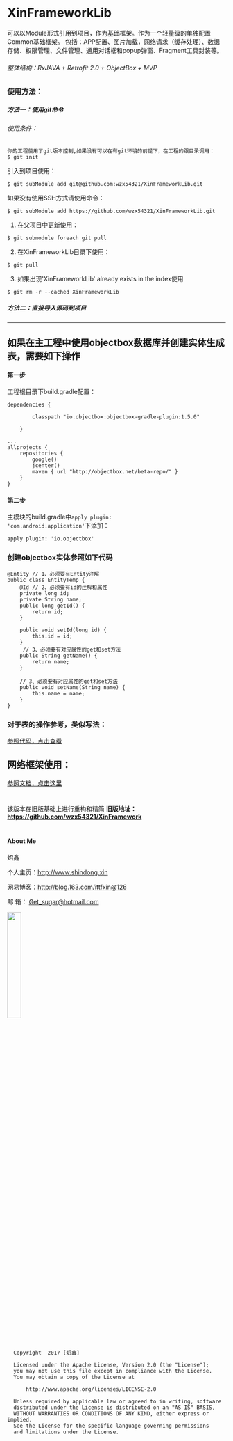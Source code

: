 # XinFrameworkLib

 可以以Module形式引用到项目，作为基础框架。作为一个轻量级的单独配置Common基础框架。
 包括：APP配置、图片加载，网络请求（缓存处理）、数据存储、权限管理、文件管理、通用对话框和popup弹窗、Fragment工具封装等。



###### 整体结构：RxJAVA + Retrofit 2.0 + ObjectBox + MVP


###  使用方法：




##### 方法一：使用git命令

###### 使用条件：
```
你的工程使用了git版本控制,如果没有可以在有git环境的前提下，在工程的跟目录调用：  
$ git init

```

引入到项目使用：  
```
$ git subModule add git@github.com:wzx54321/XinFrameworkLib.git  

```
如果没有使用SSH方式请使用命令：  
```
$ git subModule add https://github.com/wzx54321/XinFrameworkLib.git
```
1) 在父项目中更新使用：  
```
$ git submodule foreach git pull
```
2) 在XinFrameworkLib目录下使用：  
```
$ git pull
```
3) 如果出现'XinFrameworkLib' already exists in the index使用  
```
$ git rm -r --cached XinFrameworkLib
```

#####   方法二：直接导入源码到项目

----------------------------------------------------------------------------------------------------  
  
   
## 如果在主工程中使用objectbox数据库并创建实体生成表，需要如下操作


#### 第一步  

工程根目录下build.gradle配置：  
```
dependencies {
       
        classpath "io.objectbox:objectbox-gradle-plugin:1.5.0"
       
    }

...
allprojects {
    repositories {
        google()
        jcenter()
        maven { url "http://objectbox.net/beta-repo/" }
    }
}
```
#### 第二步  

主模块的build.gradle中<code>apply plugin: 'com.android.application'</code>下添加：

```
apply plugin: 'io.objectbox'
```
   
   

### 创建objectbox实体参照如下代码
```
@Entity // 1、必须要有Entity注解
public class EntityTemp {
    @Id // 2、必须要有id的注解和属性
    private long id;
    private String name;
    public long getId() {
        return id;
    }

    public void setId(long id) {
        this.id = id;
    }
     // 3、必须要有对应属性的get和set方法
    public String getName() {
        return name;
    }
    
    // 3、必须要有对应属性的get和set方法
    public void setName(String name) {
        this.name = name;
    }
}

```
### 对于表的操作参考，类似写法：
[参照代码，点击查看]( https://github.com/wzx54321/XinFrameworkLib/blob/master/src/main/java/xin/framework/store/box/CookieBox.java )
  
## 网络框架使用：


[参照文档，点击这里](https://github.com/wzx54321/XinFrameworkLib/blob/master/src/main/java/xin/framework/http/README.MD)


# 

该版本在旧版基础上进行重构和精简
**旧版地址：https://github.com/wzx54321/XinFramework**
# 




#### About Me

炤鑫

个人主页：http://www.shindong.xin

网易博客：http://blog.163.com/ittfxin@126

邮    箱： Get_sugar@hotmail.com

 <div class='row'>
<img src="https://github.com/wzx54321/XinFrameworkLib/blob/master/imgs/blog.png" title="" width="25%" height="25%"/>   
  </div>

```

  Copyright  2017 [炤鑫]

  Licensed under the Apache License, Version 2.0 (the "License");
  you may not use this file except in compliance with the License.
  You may obtain a copy of the License at

      http://www.apache.org/licenses/LICENSE-2.0

  Unless required by applicable law or agreed to in writing, software
  distributed under the License is distributed on an "AS IS" BASIS,
  WITHOUT WARRANTIES OR CONDITIONS OF ANY KIND, either express or implied.
  See the License for the specific language governing permissions
  and limitations under the License.

```
